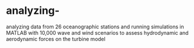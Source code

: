 # analyzing-
 analyzing data from 26 oceanographic stations and running simulations in MATLAB with 10,000 wave and wind scenarios to assess hydrodynamic and aerodynamic forces on the turbine model
